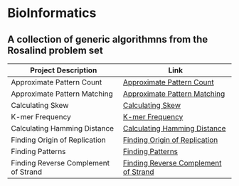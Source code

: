 # BioInformatics

## A collection of generic algorithmns from the Rosalind problem set

Project Description                   | Link
------------------------------------- | ---------------------------------------------------------
Approximate Pattern Count             | [Approximate Pattern Count](https://github.com/romanjugov/BioInformatics/blob/main/ApproximatePatternCount.py "Approximate Pattern Count")
Approximate Pattern Matching          | [Approximate Pattern Matching](https://github.com/romanjugov/BioInformatics/blob/main/ApproximatePatternmatching.py "Approximate Pattern Matching")
Calculating Skew                      | [Calculating Skew](https://github.com/romanjugov/BioInformatics/blob/main/skew "Calculating Skew")
K-mer Frequency                       | [K-mer Frequency](https://github.com/romanjugov/BioInformatics/blob/main/Frequent%20k-mers.py "K-mer Frequency")
Calculating Hamming Distance          | [Calculating Hamming Distance](https://github.com/romanjugov/BioInformatics/blob/main/HammingDistance.py "Calculating Hamming Distance")
Finding Origin of Replication         | [Finding Origin of Replication](https://github.com/romanjugov/BioInformatics/blob/main/Ori_C_algo.py "Finding Origin of Replication")
Finding Patterns                      | [Finding Patterns](https://github.com/romanjugov/BioInformatics/blob/main/findpattern.py "Finding Patterns")
Finding Reverse Complement of Strand  | [Finding Reverse Complement of Strand](https://github.com/romanjugov/BioInformatics/blob/main/reversecomplement.py "Finding Reverse Complement of Strand")
